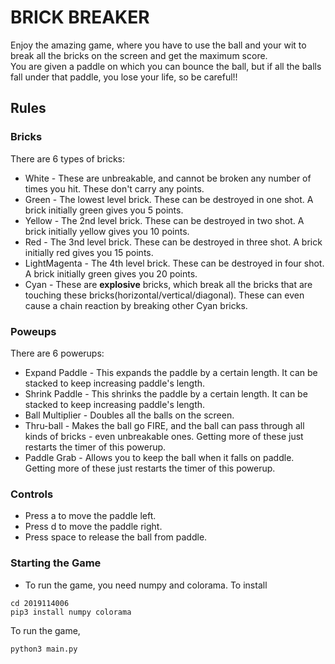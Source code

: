 # BRICK BREAKER
Enjoy the amazing game, where you have to use the ball and your wit to break all the bricks on the screen and get the maximum score.  
You are given a paddle on which you can bounce the ball, but if all the balls fall under that paddle, you lose your life, so be careful!!  
## Rules
### Bricks
There are 6 types of bricks:
* White - These are unbreakable, and cannot be broken any number of times you hit. These don't carry any points.
* Green - The lowest level brick. These can be destroyed in one shot. A brick initially green gives you 5 points.
* Yellow - The 2nd level brick. These can be destroyed in two shot. A brick initially yellow gives you 10 points.
* Red - The 3nd level brick. These can be destroyed in three shot. A brick initially red gives you 15 points.
* LightMagenta - The 4th level brick. These can be destroyed in four shot. A brick initially green gives you 20 points.
* Cyan - These are **explosive** bricks, which break all the bricks that are touching these bricks(horizontal/vertical/diagonal). These can even cause a chain reaction by breaking other Cyan bricks.
### Poweups
There are 6 powerups:
* Expand Paddle - This expands the paddle by a certain length. It can be stacked to keep increasing paddle's length.
* Shrink Paddle - This shrinks the paddle by a certain length. It can be stacked to keep increasing paddle's length.
* Ball Multiplier - Doubles all the balls on the screen.
* Thru-ball - Makes the ball go FIRE, and the ball can pass through all kinds of bricks - even unbreakable ones. Getting more of these just restarts the timer of this powerup.
* Paddle Grab - Allows you to keep the ball when it falls on paddle. Getting more of these just restarts the timer of this powerup.
### Controls
* Press a to move the paddle left.
* Press d to move the paddle right.
* Press space to release the ball from paddle.
### Starting the Game
* To run the game, you need numpy and colorama. To install 
```
cd 2019114006
pip3 install numpy colorama
```
To run the game,
```
python3 main.py
```
